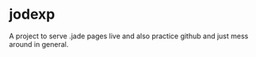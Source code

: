 # jodexp

A project to serve .jade pages live and also practice github and just mess around in general.
